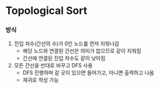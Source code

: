 # Topological Sort
### 방식
1. 진입 차수(간선의 수)가 0인 노드를 먼저 지워나감
    - 해당 노드와 연결된 간선은 의미가 없으므로 같이 지워짐
    - 간선에 연결된 진입 차수도 같이 낮아짐
2. 모든 간선을 반대로 바꾸고 DFS 사용
    - DFS 진행하며 갈 곳이 있으면 들어가고, 아니면 출력하고 나옴
    - 재귀로 작성 가능

